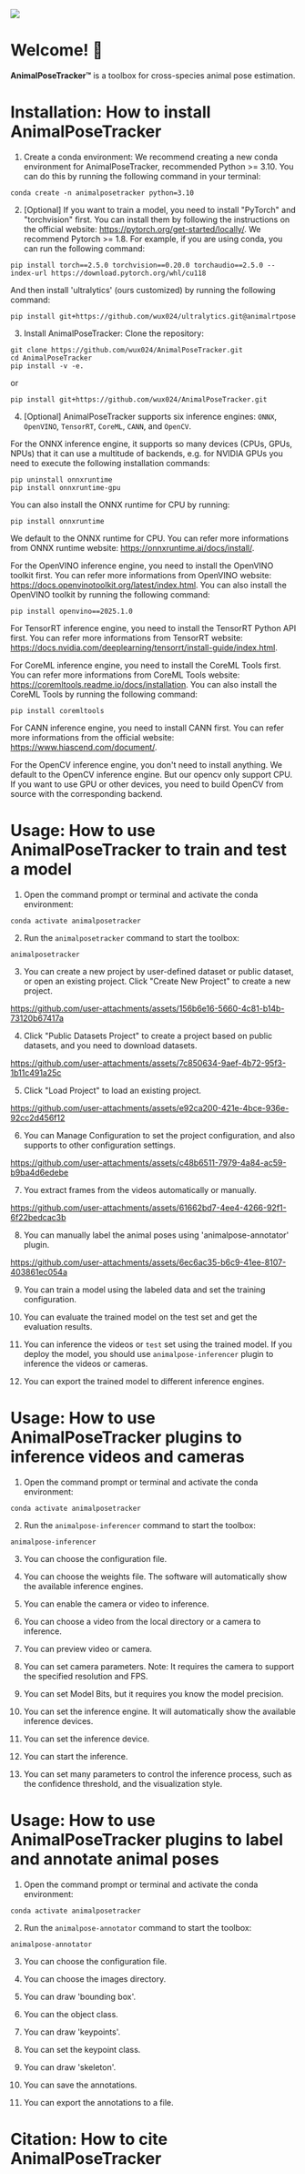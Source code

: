 ![](https://s3.bmp.ovh/imgs/2025/05/15/e246d2b0dec75c56.png)

# Welcome! 👋

**AnimalPoseTracker™️** is a toolbox for cross-species animal pose estimation. 

# Installation: How to install AnimalPoseTracker

1. Create a conda environment:
We recommend creating a new conda environment for AnimalPoseTracker, recommended Python >= 3.10. You can do this by running the following command in your terminal:
```
conda create -n animalposetracker python=3.10
```

2. [Optional] If you want to train a model, you need to install "PyTorch" and "torchvision" first. You can install them by following the instructions on the official website: https://pytorch.org/get-started/locally/. We recommend Pytorch >= 1.8. For example, if you are using conda, you can run the following command:
```
pip install torch==2.5.0 torchvision==0.20.0 torchaudio==2.5.0 --index-url https://download.pytorch.org/whl/cu118
```

And then install 'ultralytics' (ours customized) by running the following command:
```
pip install git+https://github.com/wux024/ultralytics.git@animalrtpose
```

3. Install AnimalPoseTracker: 
Clone the repository:
```
git clone https://github.com/wux024/AnimalPoseTracker.git
cd AnimalPoseTracker
pip install -v -e.
```
or 
```
pip install git+https://github.com/wux024/AnimalPoseTracker.git
```

4. [Optional] AnimalPoseTracker supports six inference engines: `ONNX`, `OpenVINO`, `TensorRT`, `CoreML`, `CANN`, and `OpenCV`. 

For the ONNX inference engine, it supports so many devices (CPUs, GPUs, NPUs) that it can use a multitude of backends, e.g. for NVIDIA GPUs you need to execute the following installation commands:
```
pip uninstall onnxruntime
pip install onnxruntime-gpu
```
You can also install the ONNX runtime for CPU by running:
```
pip install onnxruntime
```
We default to the ONNX runtime for CPU. You can refer more informations from ONNX runtime website: https://onnxruntime.ai/docs/install/.

For the OpenVINO inference engine, you need to install the OpenVINO toolkit first. You can refer more informations from OpenVINO website: https://docs.openvinotoolkit.org/latest/index.html. You can also install the OpenVINO toolkit by running the following command:
```
pip install openvino==2025.1.0
```

For TensorRT inference engine, you need to install the TensorRT Python API first. You can refer more informations from TensorRT website: https://docs.nvidia.com/deeplearning/tensorrt/install-guide/index.html. 

For CoreML inference engine, you need to install the CoreML Tools first. You can refer more informations from CoreML Tools website: https://coremltools.readme.io/docs/installation. You can also install the CoreML Tools by running the following command:
```
pip install coremltools 
```

For CANN inference engine, you need to install CANN first. You can refer more informations from the official website: https://www.hiascend.com/document/. 

For the OpenCV inference engine, you don't need to install anything. We default to the OpenCV inference engine. But our opencv only support CPU. If you want to use GPU or other devices, you need to build OpenCV from source with the corresponding backend.

# Usage: How to use AnimalPoseTracker to train and test a model

1. Open the command prompt or terminal and activate the conda environment:
```
conda activate animalposetracker
```

2. Run the `animalposetracker` command to start the toolbox:
```
animalposetracker
```

3. You can create a new project by user-defined dataset or public dataset, or open an existing project. Click "Create New Project" to create a new project.

https://github.com/user-attachments/assets/156b6e16-5660-4c81-b14b-73120b67417a

4. Click "Public Datasets Project" to create a project based on public datasets, and you need to download datasets.

https://github.com/user-attachments/assets/7c850634-9aef-4b72-95f3-1b11c491a25c

5. Click "Load Project" to load an existing project.

https://github.com/user-attachments/assets/e92ca200-421e-4bce-936e-92cc2d456f12

6. You can Manage Configuration to set the project configuration, and also supports to other configuration settings.

https://github.com/user-attachments/assets/c48b6511-7979-4a84-ac59-b9ba4d6edebe

7. You extract frames from the videos automatically or manually.

https://github.com/user-attachments/assets/61662bd7-4ee4-4266-92f1-6f22bedcac3b

8. You can manually label the animal poses using 'animalpose-annotator' plugin.


https://github.com/user-attachments/assets/6ec6ac35-b6c9-41ee-8107-403861ec054a


9. You can train a model using the labeled data and set the training configuration.

10. You can evaluate the trained model on the test set and get the evaluation results.

11. You can inference the videos or `test` set using the trained model. If you deploy the model, you should use `animalpose-inferencer` plugin to inference the videos or cameras.

12. You can export the trained model to different inference engines.

# Usage: How to use AnimalPoseTracker plugins to inference videos and cameras

1. Open the command prompt or terminal and activate the conda environment:
```
conda activate animalposetracker
```

2. Run the `animalpose-inferencer` command to start the toolbox:
```
animalpose-inferencer
```

3. You can choose the configuration file.

4. You can choose the weights file. The software will automatically show the available inference engines.

5. You can enable the camera or video to inference.

6. You can choose a video from the local directory or a camera to inference.

7. You can preview video or camera.

8. You can set camera parameters. Note: It requires the camera to support the specified resolution and FPS.

9. You can set Model Bits, but it requires you know the model precision.

10. You can set the inference engine. It will automatically show the available inference devices.

11. You can set the inference device.

12. You can start the inference.

13. You can set many parameters to control the inference process, such as the confidence threshold, and the visualization style.

# Usage: How to use AnimalPoseTracker plugins to label and annotate animal poses

1. Open the command prompt or terminal and activate the conda environment:
```
conda activate animalposetracker
```

2. Run the `animalpose-annotator` command to start the toolbox:
```
animalpose-annotator
```

3. You can choose the configuration file.

4. You can choose the images directory.

5. You can draw 'bounding box'.

6. You can the object class.

7. You can draw 'keypoints'.

8. You can set the keypoint class.

9. You can draw 'skeleton'.

10. You can save the annotations.

11. You can export the annotations to a file.

# Citation: How to cite AnimalPoseTracker

